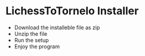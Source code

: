 # LichessToTornelo Installer
- Download the installeble file as zip
- Unzip the file
- Run the setup
- Enjoy the program
